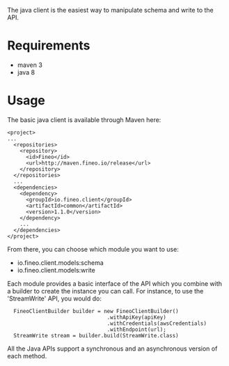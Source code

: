 The java client is the easiest way to manipulate schema and write to the API. 

# Requirements

 * maven 3
 * java 8

# Usage

The basic java client is available through Maven here:

```
<project>
...
  <repositories>
    <repository>
      <id>Fineo</id>
      <url>http://maven.fineo.io/release</url>
    </repository>
  </repositories>
  ...
  <dependencies>
    <dependency>
      <groupId>io.fineo.client</groupId>
      <artifactId>common</artifactId>
      <version>1.1.0</version>
    </dependency>
    ...
  </dependencies>
</project>
```

From there, you can choose which module you want to use:

  * io.fineo.client.models:schema
  * io.fineo.client.models:write
  
Each module provides a basic interface of the API which you combine with a builder to create the 
instance you can call. For instance, to use the 'StreamWrite' API, you would do: 

```
  FineoClientBuilder builder = new FineoClientBuilder()
                                .withApiKey(apiKey)
                                .withCredentials(awsCredentials)
                                .withEndpoint(url);
  StreamWrite stream = builder.build(StreamWrite.class)
```

All the Java APIs support a synchronous and an asynchronous version of each method.
